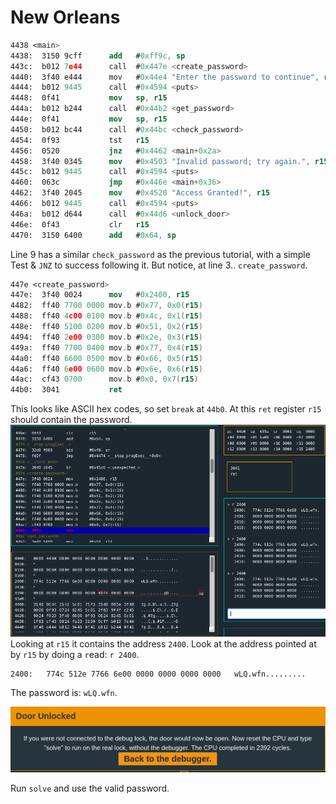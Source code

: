 # New Orleans  
```nasm {.line-numbers, highlight=9}
4438 <main>
4438:  3150 9cff      add	#0xff9c, sp
443c:  b012 7e44      call	#0x447e <create_password>
4440:  3f40 e444      mov	#0x44e4 "Enter the password to continue", r15
4444:  b012 9445      call	#0x4594 <puts>
4448:  0f41           mov	sp, r15
444a:  b012 b244      call	#0x44b2 <get_password>
444e:  0f41           mov	sp, r15
4450:  b012 bc44      call	#0x44bc <check_password>
4454:  0f93           tst	r15
4456:  0520           jnz	#0x4462 <main+0x2a>
4458:  3f40 0345      mov	#0x4503 "Invalid password; try again.", r15
445c:  b012 9445      call	#0x4594 <puts>
4460:  063c           jmp	#0x446e <main+0x36>
4462:  3f40 2045      mov	#0x4520 "Access Granted!", r15
4466:  b012 9445      call	#0x4594 <puts>
446a:  b012 d644      call	#0x44d6 <unlock_door>
446e:  0f43           clr	r15
4470:  3150 6400      add	#0x64, sp
```

Line 9 has a similar `check_password` as the previous tutorial, with a simple Test & `JNZ` to success following it.  But notice, at line 3.. `create_password`.  

```nasm {.line-numbers}
447e <create_password>
447e:  3f40 0024      mov	#0x2400, r15
4482:  ff40 7700 0000 mov.b	#0x77, 0x0(r15)
4488:  ff40 4c00 0100 mov.b	#0x4c, 0x1(r15)
448e:  ff40 5100 0200 mov.b	#0x51, 0x2(r15)
4494:  ff40 2e00 0300 mov.b	#0x2e, 0x3(r15)
449a:  ff40 7700 0400 mov.b	#0x77, 0x4(r15)
44a0:  ff40 6600 0500 mov.b	#0x66, 0x5(r15)
44a6:  ff40 6e00 0600 mov.b	#0x6e, 0x6(r15)
44ac:  cf43 0700      mov.b	#0x0, 0x7(r15)
44b0:  3041           ret
```

This looks like ASCII hex codes, so set `break` at `44b0`.  At this `ret` register `r15` should contain the password.  
![](images/2021-04-11-16-51-00.png)  
Looking at `r15` it contains the address `2400`.  Look at the address pointed at by `r15` by doing a `r`ead: `r 2400`.  

```
2400:   774c 512e 7766 6e00 0000 0000 0000 0000   wLQ.wfn.........
```
The password is: `wLQ.wfn`.  

![](images/2021-04-11-16-52-57.png)

Run `solve` and use the valid password.  

